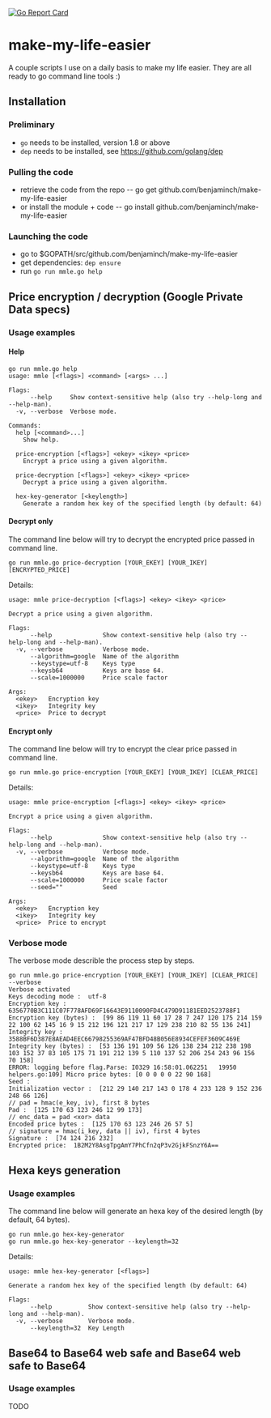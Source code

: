 [![Go Report Card](https://goreportcard.com/badge/github.com/benjaminch/make-my-life-easier)](https://goreportcard.com/report/github.com/benjaminch/make-my-life-easier)

# make-my-life-easier
A couple scripts I use on a daily basis to make my life easier.
They are all ready to go command line tools :)

## Installation
### Preliminary
- `go` needs to be installed, version 1.8 or above
- `dep` needs to be installed, see https://github.com/golang/dep
### Pulling the code
- retrieve the code from the repo
-- go get github.com/benjaminch/make-my-life-easier
- or install the module + code
-- go install github.com/benjaminch/make-my-life-easier
### Launching the code
- go to $GOPATH/src/github.com/benjaminch/make-my-life-easier
- get dependencies: `dep ensure`
- run `go run mmle.go help`

## Price encryption / decryption (Google Private Data specs)
### Usage examples
#### Help
```
go run mmle.go help
usage: mmle [<flags>] <command> [<args> ...]

Flags:
      --help     Show context-sensitive help (also try --help-long and --help-man).
  -v, --verbose  Verbose mode.

Commands:
  help [<command>...]
    Show help.

  price-encryption [<flags>] <ekey> <ikey> <price>
    Encrypt a price using a given algorithm.

  price-decryption [<flags>] <ekey> <ikey> <price>
    Decrypt a price using a given algorithm.

  hex-key-generator [<keylength>]
    Generate a random hex key of the specified length (by default: 64)
```
#### Decrypt only
The command line below will try to decrypt the encrypted price passed in command line.
```
go run mmle.go price-decryption [YOUR_EKEY] [YOUR_IKEY] [ENCRYPTED_PRICE]
```
Details:
```
usage: mmle price-decryption [<flags>] <ekey> <ikey> <price>

Decrypt a price using a given algorithm.

Flags:
      --help              Show context-sensitive help (also try --help-long and --help-man).
  -v, --verbose           Verbose mode.
      --algorithm=google  Name of the algorithm
      --keystype=utf-8    Keys type
      --keysb64           Keys are base 64.
      --scale=1000000     Price scale factor

Args:
  <ekey>   Encryption key
  <ikey>   Integrity key
  <price>  Price to decrypt
```
#### Encrypt only
The command line below will try to encrypt the clear price passed in command line.
```
go run mmle.go price-encryption [YOUR_EKEY] [YOUR_IKEY] [CLEAR_PRICE]
```
Details:
```
usage: mmle price-encryption [<flags>] <ekey> <ikey> <price>

Encrypt a price using a given algorithm.

Flags:
      --help              Show context-sensitive help (also try --help-long and --help-man).
  -v, --verbose           Verbose mode.
      --algorithm=google  Name of the algorithm
      --keystype=utf-8    Keys type
      --keysb64           Keys are base 64.
      --scale=1000000     Price scale factor
      --seed=""           Seed

Args:
  <ekey>   Encryption key
  <ikey>   Integrity key
  <price>  Price to encrypt
```
### Verbose mode
The verbose mode describle the process step by steps.
```
go run mmle.go price-encryption [YOUR_EKEY] [YOUR_IKEY] [CLEAR_PRICE] --verbose
Verbose activated
Keys decoding mode :  utf-8
Encryption key :  6356770B3C111C07F778AFD69F16643E9110090FD4C479D91181EED2523788F1
Encryption key (bytes) :  [99 86 119 11 60 17 28 7 247 120 175 214 159 22 100 62 145 16 9 15 212 196 121 217 17 129 238 210 82 55 136 241]
Integrity key :  3588BF6D387E8AEAD4EEC66798255369AF47BFD48B056E8934CEFEF3609C469E
Integrity key (bytes) :  [53 136 191 109 56 126 138 234 212 238 198 103 152 37 83 105 175 71 191 212 139 5 110 137 52 206 254 243 96 156 70 158]
ERROR: logging before flag.Parse: I0329 16:58:01.062251   19950 helpers.go:109] Micro price bytes: [0 0 0 0 0 22 90 168]
Seed :
Initialization vector :  [212 29 140 217 143 0 178 4 233 128 9 152 236 248 66 126]
// pad = hmac(e_key, iv), first 8 bytes
Pad :  [125 170 63 123 246 12 99 173]
// enc_data = pad <xor> data
Encoded price bytes :  [125 170 63 123 246 26 57 5]
// signature = hmac(i_key, data || iv), first 4 bytes
Signature :  [74 124 216 232]
Encrypted price:  1B2M2Y8AsgTpgAmY7PhCfn2qP3v2GjkFSnzY6A==
```

## Hexa keys generation
### Usage examples
The command line below will generate an hexa key of the desired length (by default, 64 bytes).
```
go run mmle.go hex-key-generator
go run mmle.go hex-key-generator --keylength=32
```
Details:
```
usage: mmle hex-key-generator [<flags>]

Generate a random hex key of the specified length (by default: 64)

Flags:
      --help          Show context-sensitive help (also try --help-long and --help-man).
  -v, --verbose       Verbose mode.
      --keylength=32  Key Length
```

## Base64 to Base64 web safe and Base64 web safe to Base64
### Usage examples
TODO
